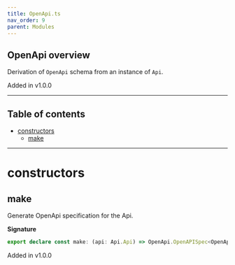 ```yaml
---
title: OpenApi.ts
nav_order: 9
parent: Modules
---
```


## OpenApi overview

Derivation of `OpenApi` schema from an instance of `Api`.

Added in v1.0.0

---

<h2 class="text-delta">Table of contents</h2>

- [constructors](#constructors)
  - [make](#make)

---

# constructors

## make

Generate OpenApi specification for the Api.

**Signature**

```ts
export declare const make: (api: Api.Api) => OpenApi.OpenAPISpec<OpenApi.OpenAPISchemaType>
```

Added in v1.0.0
